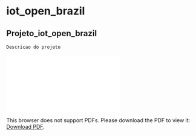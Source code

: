 # iot_open_brazil

## Projeto_iot_open_brazil

```txt
Descricao do projeto
```

<object data="./pdf/datasheet/74HC08D.pdf" type="application/pdf" width="100%" height="700px">
    <embed src="./pdf/datasheet/74HC08D.pdf">
        <p>This browser does not support PDFs. Please download the PDF to view it: <a href="https://iot-open-brazil.github.io/pdf/datasheet/74HC08D.pdf">Download PDF</a>.</p>
    </embed>
</object>

